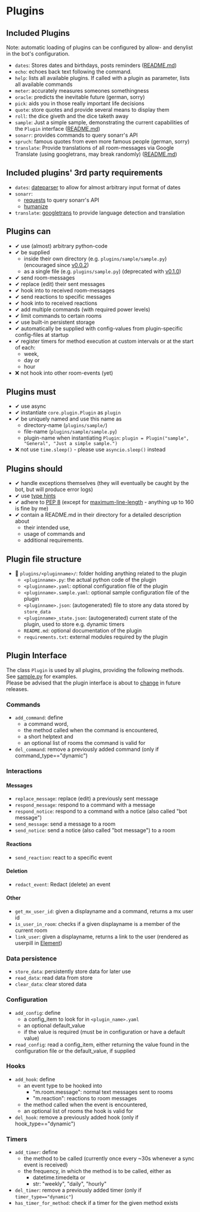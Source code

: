 # Plugins
## Included Plugins
Note: automatic loading of plugins can be configured by allow- and denylist in the bot's configuration.  
- `dates`: Stores dates and birthdays, posts reminders ([README.md](../plugins/dates/README.md))
- `echo`: echoes back text following the command.
- `help`: lists all available plugins. If called with a plugin as parameter, lists all available commands
- `meter`: accurately measures someones somethingness
- `oracle`: predicts the inevitable future (german, sorry)
- `pick`: aids you in those really important life decisions
- `quote`: store quotes and provide several means to display them
- `roll`: the dice giveth and the dice taketh away
- `sample`: Just a simple sample, demonstrating the current capabilities of the `Plugin` interface
([README.md](../plugins/sample/README.md))
- `sonarr`: provides commands to query sonarr's API
- `spruch`: famous quotes from even more famous people (german, sorry)
- `translate`: Provide translations of all room-messages via Google Translate (using googletrans, may break randomly) 
([README.md](../plugins/translate/README.md))

## Included plugins' 3rd party requirements
- `dates`: [dateparser](https://pypi.org/project/dateparser/) to allow for almost arbitrary input format of dates
- `sonarr`:
  - [requests](https://pypi.org/project/requests/) to query sonarr's API
  - [humanize](https://pypi.org/project/humanize/)
- `translate`: [googletrans](https://pypi.org/project/googletrans/) to provide language detection and translation

## Plugins can
- ✔ use (almost) arbitrary python-code
- ✔ be supplied
  - inside their own directory (e.g. `plugins/sample/sample.py`) (encouraged since [v0.0.2](https://github.com/alturiak/nio-smith/releases/tag/v0.0.2))
  - as a single file (e.g. `plugins/sample.py`) (deprecated with [v0.1.0](https://github.com/alturiak/nio-smith/releases/tag/v0.1.0))
- ✔ send room-messages
- ✔ replace (edit) their sent messages
- ✔ hook into to received room-messages
- ✔ send reactions to specific messages
- ✔ hook into to received reactions
- ✔ add multiple commands (with required power levels) 
- ✔ limit commands to certain rooms
- ✔ use built-in persistent storage
- ✔ automatically be supplied with config-values from plugin-specific config-files at startup
- ✔ register timers for method execution at custom intervals or at the start of each:
    - week,
    - day or
    - hour
- ❌ not hook into other room-events (yet)

## Plugins must
- ✔ use async
- ✔ instantiate `core.plugin.Plugin` as `plugin`
- ✔ be uniquely named and use this name as
  - directory-name (`plugins/sample/`)
  - file-name (`plugins/sample/sample.py`)
  - plugin-name when instantiating `Plugin`: `plugin = Plugin("sample", "General", "Just a simple sample.")`
- ❌ not use `time.sleep()` - please use `asyncio.sleep()` instead

## Plugins should
- ✔ handle exceptions themselves (they will eventually be caught by the bot, but will produce error logs)
- ✔ use [type hints](https://docs.python.org/3/library/typing.html)
- ✔ adhere to [PEP 8](https://www.python.org/dev/peps/pep-0008/) (except for
[maximum-line-length](https://www.python.org/dev/peps/pep-0008/#maximum-line-length) - anything up to 160 is fine by
 me)
- ✔ contain a README.md in their directory for a detailed description about
    - their intended use,
    - usage of commands and
    - additional requirements.

## Plugin file structure
- 📂 `plugins/<pluginname>/`: folder holding anything related to the plugin  
  - `<pluginname>.py`: the actual python code of the plugin
  - `<pluginname>.yaml`: optional configuration file of the plugin
  - `<pluginname>.sample.yaml`: optional sample configuration file of the plugin
  - `<pluginname>.json`: (autogenerated) file to store any data stored by `store_data`
  - `<pluginname>_state.json`: (autogenerated) current state of the plugin, used to store e.g. dynamic timers
  - `README.md`: optional documentation of the plugin  
  - `requirements.txt`: external modules required by the plugin

## Plugin Interface
The class `Plugin` is used by all plugins, providing the following methods. See 
[sample.py](../plugins/sample/sample.py) for examples.  
Please be advised that the plugin interface is about to
[change](https://github.com/alturiak/nio-smith/blob/master/BREAKING.md#simplify-plugins-interface) in future releases.

### Commands
- `add_command`: define
    - a command word,
    - the method called when the command is encountered,
    - a short helptext and
    - an optional list of rooms the command is valid for
- `del_command`: remove a previously added command (only if command_type=="dynamic")

### Interactions
#### Messages
- `replace_message`: replace (edit) a previously sent message
- `respond_message`: respond to a command with a message
- `respond_notice`: respond to a command with a notice (also called "bot message")
- `send_message`: send a message to a room
- `send_notice`: send a notice (also called "bot message") to a room

#### Reactions
- `send_reaction`: react to a specific event

#### Deletion
- `redact_event`: Redact (delete) an event

#### Other
- `get_mx_user_id`: given a displayname and a command, returns a mx user id
- `is_user_in_room`: checks if a given displayname is a member of the current room
- `link_user`: given a displayname, returns a link to the user (rendered as userpill in [Element](https://element.io))

### Data persistence
- `store_data`: persistently store data for later use
- `read_data`: read data from store
- `clear_data`: clear stored data

### Configuration
- `add_config`: define
    - a config_item to look for in `<plugin_name>.yaml`
    - an optional default_value
    - if the value is required (must be in configuration or have a default value)
- `read_config`: read a config_item, either returning the value found in the configuration file or the default_value,
  if supplied

### Hooks
- `add_hook`: define
    - an event type to be hooked into
        - "m.room.message": normal text messages sent to rooms
        - "m.reaction": reactions to room messages
    - the method called when the event is encountered,
    - an optional list of rooms the hook is valid for
- `del_hook`: remove a previously added hook (only if hook_type=="dynamic")

### Timers
- `add_timer`: define
    - the method to be called (currently once every ~30s whenever a sync event is received)
    - the frequency, in which the method is to be called, either as
        - datetime.timedelta or
        - str: "weekly", "daily", "hourly"
- `del_timer`: remove a previously added timer (only if `timer_type=="dynamic"`)
- `has_timer_for_method`: check if a timer for the given method exists
